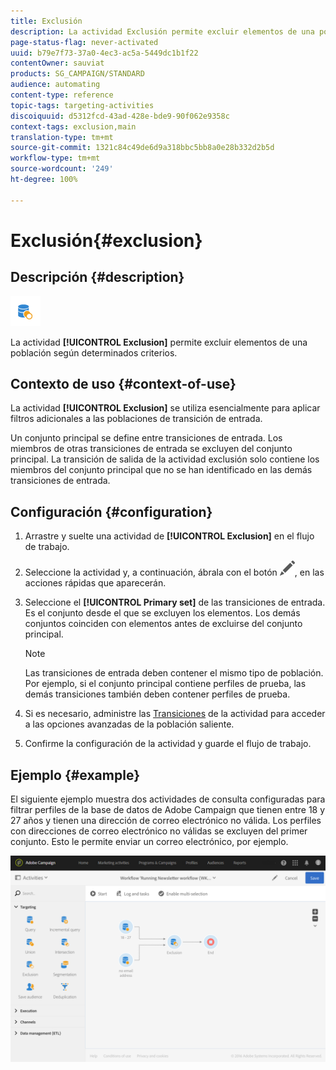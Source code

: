 ```yaml
---
title: Exclusión
description: La actividad Exclusión permite excluir elementos de una población según determinados criterios.
page-status-flag: never-activated
uuid: b79e7f73-37a0-4ec3-ac5a-5449dc1b1f22
contentOwner: sauviat
products: SG_CAMPAIGN/STANDARD
audience: automating
content-type: reference
topic-tags: targeting-activities
discoiquuid: d5312fcd-43ad-428e-bde9-90f062e9358c
context-tags: exclusion,main
translation-type: tm+mt
source-git-commit: 1321c84c49de6d9a318bbc5bb8a0e28b332d2b5d
workflow-type: tm+mt
source-wordcount: '249'
ht-degree: 100%

---
```



# Exclusión{#exclusion}

## Descripción {#description}

![](assets/exclusion.png)

La actividad **[!UICONTROL Exclusion]** permite excluir elementos de una población según determinados criterios.

## Contexto de uso {#context-of-use}

La actividad **[!UICONTROL Exclusion]** se utiliza esencialmente para aplicar filtros adicionales a las poblaciones de transición de entrada.

Un conjunto principal se define entre transiciones de entrada. Los miembros de otras transiciones de entrada se excluyen del conjunto principal. La transición de salida de la actividad exclusión solo contiene los miembros del conjunto principal que no se han identificado en las demás transiciones de entrada.

## Configuración {#configuration}

1. Arrastre y suelte una actividad de **[!UICONTROL Exclusion]** en el flujo de trabajo.
1. Seleccione la actividad y, a continuación, ábrala con el botón ![](assets/edit_darkgrey-24px.png), en las acciones rápidas que aparecerán.
1. Seleccione el **[!UICONTROL Primary set]** de las transiciones de entrada. Es el conjunto desde el que se excluyen los elementos. Los demás conjuntos coinciden con elementos antes de excluirse del conjunto principal.

   >[!NOTE]
   >
   >Las transiciones de entrada deben contener el mismo tipo de población. Por ejemplo, si el conjunto principal contiene perfiles de prueba, las demás transiciones también deben contener perfiles de prueba.

1. Si es necesario, administre las [Transiciones](../../automating/using/activity-properties.md) de la actividad para acceder a las opciones avanzadas de la población saliente.
1. Confirme la configuración de la actividad y guarde el flujo de trabajo.

## Ejemplo {#example}

El siguiente ejemplo muestra dos actividades de consulta configuradas para filtrar perfiles de la base de datos de Adobe Campaign que tienen entre 18 y 27 años y tienen una dirección de correo electrónico no válida. Los perfiles con direcciones de correo electrónico no válidas se excluyen del primer conjunto. Esto le permite enviar un correo electrónico, por ejemplo.

![](assets/wkf_exclusion_example.png)

